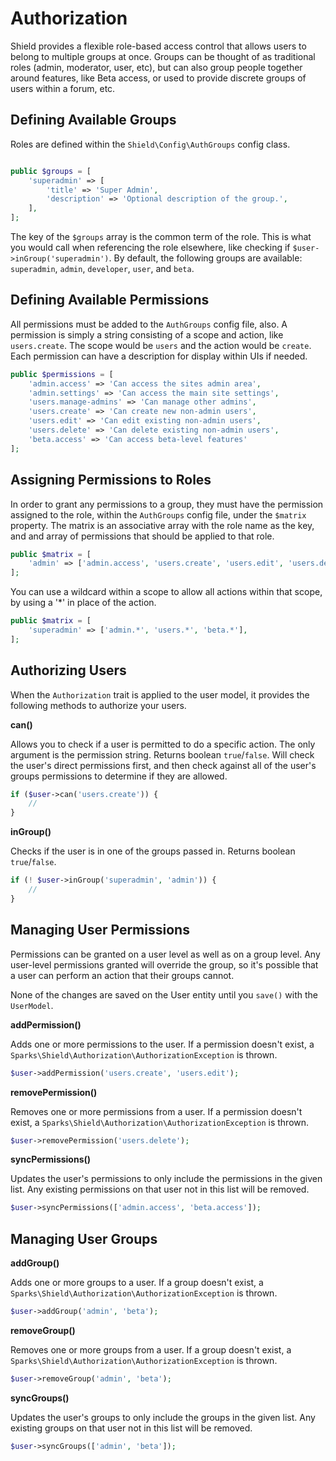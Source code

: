 # Authorization

Shield provides a flexible role-based access control that allows users to belong to multiple groups at once. 
Groups can be thought of as traditional roles (admin, moderator, user, etc), but can also group people together
around features, like Beta access, or used to provide discrete groups of users within a forum, etc. 

## Defining Available Groups

Roles are defined within the `Shield\Config\AuthGroups` config class.

```php

public $groups = [
    'superadmin' => [
        'title' => 'Super Admin',
        'description' => 'Optional description of the group.',
    ],
];
```

The key of the `$groups` array is the common term of the role. This is what you would call when referencing the 
role elsewhere, like checking if `$user->inGroup('superadmin')`. By default, the following groups are available: 
`superadmin`, `admin`, `developer`, `user`, and `beta`.

## Defining Available Permissions

All permissions must be added to the `AuthGroups` config file, also. A permission is simply a string consisting of
a scope and action, like `users.create`. The scope would be `users` and the action would be `create`. Each permission
can have a description for display within UIs if needed. 

```php
public $permissions = [
    'admin.access' => 'Can access the sites admin area',
    'admin.settings' => 'Can access the main site settings',
    'users.manage-admins' => 'Can manage other admins',
    'users.create' => 'Can create new non-admin users',
    'users.edit' => 'Can edit existing non-admin users',
    'users.delete' => 'Can delete existing non-admin users',
    'beta.access' => 'Can access beta-level features'
];
```

## Assigning Permissions to Roles

In order to grant any permissions to a group, they must have the permission assigned to the role, within the `AuthGroups`
config file, under the `$matrix` property. The matrix is an associative array with the role name as the key, and 
and array of permissions that should be applied to that role. 

```php
public $matrix = [
    'admin' => ['admin.access', 'users.create', 'users.edit', 'users.delete', 'beta.access'],
];
```

You can use a wildcard within a scope to allow all actions within that scope, by using a '*' in place of the action. 

```php
public $matrix = [
    'superadmin' => ['admin.*', 'users.*', 'beta.*'],
];
```

## Authorizing Users

When the `Authorization` trait is applied to the user model, it provides the following methods to authorize your users. 

**can()**

Allows you to check if a user is permitted to do a specific action. The only argument is the permission string. Returns 
boolean `true`/`false`. Will check the user's direct permissions first, and then check against all of the user's groups
permissions to determine if they are allowed.

```php
if ($user->can('users.create')) {
    // 
}
```

**inGroup()**

Checks if the user is in one of the groups passed in. Returns boolean `true`/`false`.

```php
if (! $user->inGroup('superadmin', 'admin')) {
    //
}
```

## Managing User Permissions

Permissions can be granted on a user level as well as on a group level. Any user-level permissions granted will 
override the group, so it's possible that a user can perform an action that their groups cannot.

None of the changes are saved on the User entity until you `save()` with the `UserModel`.

**addPermission()**

Adds one or more permissions to the user. If a permission doesn't exist, a `Sparks\Shield\Authorization\AuthorizationException` 
is thrown. 

```php
$user->addPermission('users.create', 'users.edit');
```

**removePermission()**

Removes one or more permissions from a user. If a permission doesn't exist, a `Sparks\Shield\Authorization\AuthorizationException`
is thrown. 

```php
$user->removePermission('users.delete');
```

**syncPermissions()**

Updates the user's permissions to only include the permissions in the given list. Any existing permissions on that user
not in this list will be removed.

```php
$user->syncPermissions(['admin.access', 'beta.access']);
```

## Managing User Groups

**addGroup()**

Adds one or more groups to a user. If a group doesn't exist, a `Sparks\Shield\Authorization\AuthorizationException`
is thrown. 

```php
$user->addGroup('admin', 'beta');
```

**removeGroup()**

Removes one or more groups from a user. If a group doesn't exist, a `Sparks\Shield\Authorization\AuthorizationException`
is thrown.

```php
$user->removeGroup('admin', 'beta');
```

**syncGroups()**

Updates the user's groups to only include the groups in the given list. Any existing groups on that user
not in this list will be removed.

```php
$user->syncGroups(['admin', 'beta']);
```
